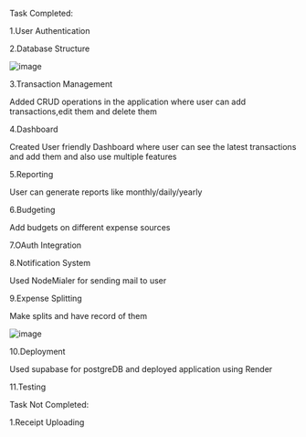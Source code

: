 Task Completed:

1.User Authentication

2.Database Structure

![image](https://github.com/user-attachments/assets/f956a459-189c-48e8-b15a-06783dfeb902)

3.Transaction Management

Added CRUD operations in the application where user can add transactions,edit them and delete them

4.Dashboard

Created User friendly Dashboard where user can see the latest transactions and add them and also use multiple features

5.Reporting

User can generate reports like monthly/daily/yearly

6.Budgeting

Add budgets on different expense sources

7.OAuth Integration

8.Notification System

Used NodeMialer for sending mail to user 

9.Expense Splitting

Make splits and have record of them

![image](https://github.com/user-attachments/assets/e8b721c6-52c9-414b-ab86-5be7a040ea78)

10.Deployment

Used supabase for postgreDB and deployed application using Render

11.Testing


Task Not Completed:

1.Receipt Uploading


